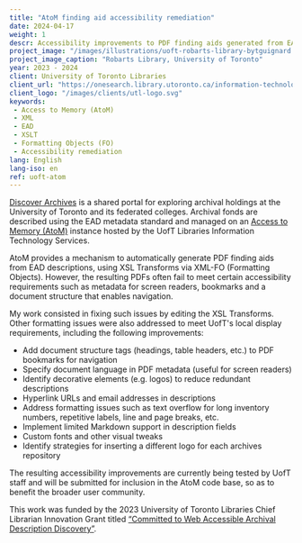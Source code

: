 ```yaml
---
title: "AtoM finding aid accessibility remediation"
date: 2024-04-17
weight: 1
descr: Accessibility improvements to PDF finding aids generated from EAD for the University of Toronto Archives.
project_image: "/images/illustrations/uoft-robarts-library-bytguignard.jpg"
project_image_caption: "Robarts Library, University of Toronto"
year: 2023 - 2024
client: University of Toronto Libraries
client_url: "https://onesearch.library.utoronto.ca/information-technology-services-its"
client_logo: "/images/clients/utl-logo.svg"
keywords: 
 - Access to Memory (AtoM)
 - XML
 - EAD
 - XSLT
 - Formatting Objects (FO)
 - Accessibility remediation
lang: English
lang-iso: en
ref: uoft-atom
---
```


[Discover Archives](https://discoverarchives.library.utoronto.ca/index.php/) is a shared portal for exploring archival holdings
at the University of Toronto and its federated colleges. Archival fonds are described using the EAD metadata standard and managed
on an [Access to Memory (AtoM)](https://www.accesstomemory.org/en/) instance hosted by the UofT Libraries Information Technology Services.

AtoM provides a mechanism to automatically generate PDF finding aids from EAD descriptions, using XSL Transforms via XML-FO (Formatting Objects). 
However, the resulting PDFs often fail to meet certain accessibility requirements such as metadata for screen readers, 
bookmarks and a document structure that enables navigation. 

My work consisted in fixing such issues by editing the XSL Transforms. Other formatting issues were also addressed to meet UofT's
local display requirements, including the following improvements:

- Add document structure tags (headings, table headers, etc.) to PDF bookmarks for navigation
- Specify document language in PDF metadata (useful for screen readers)
- Identify decorative elements (e.g. logos) to reduce redundant descriptions
- Hyperlink URLs and email addresses in descriptions
- Address formatting issues such as text overflow for long inventory numbers, repetitive labels, line and page breaks, etc. 
- Implement limited Markdown support in description fields
- Custom fonts and other visual tweaks
- Identify strategies for inserting a different logo for each archives repository

The resulting accessibility improvements are currently being tested by UofT staff and will be submitted for inclusion in the AtoM code base, so as
to benefit the broader user community.

This work was funded by the 2023 University of Toronto Libraries Chief Librarian Innovation Grant titled [“Committed to Web Accessible Archival Description Discovery”](https://docs.google.com/presentation/d/1nY5ZGEWSZR_9V4LBIQBki-gbLPsEhtLsF0f4zh4e858/edit#slide=id.p1).